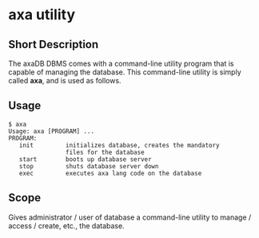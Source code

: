 # axa utility

## Short Description
The axaDB DBMS comes with a command-line utility program that is capable of managing the database. This command-line utility is simply called <b>axa</b>, and is used as follows. 

## Usage
```
$ axa
Usage: axa [PROGRAM] ...
PROGRAM:
   init         initializes database, creates the mandatory
                files for the database
   start        boots up database server
   stop         shuts database server down
   exec         executes axa lang code on the database
```

## Scope 
Gives administrator / user of database a command-line utility to manage / access / create, etc., the database.